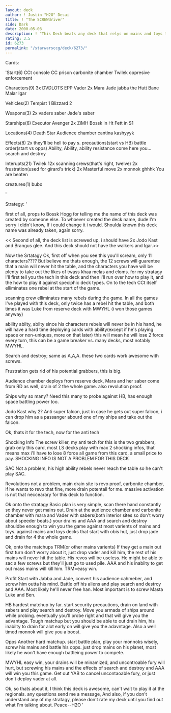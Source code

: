 ```yaml
---
layout: deck
author: ! Justin "H2O" Desai
title: ! "The SCREWdriver"
side: Dark
date: 2000-05-03
description: ! "This Deck beats any deck that relys on mains and toys to win games.This deck is also very solid against the other popular decks out there.This deck is anti tech."
rating: 3.5
id: 6273
permalink: "/starwarsccg/deck/6273/"
---
```

Cards: 

'Start(6)
CCt
console
CC prison
carbonite chamber
Twilek
oppresive enforcement

Characters(9)
3x DVDLOTS
EPP Vader
2x Mara Jade
jabba the Hutt
Bane Malar
Igar

Vehicles(2)
Tempist 1
Blizzard 2

Weapons(3)
2x vaders saber
Jade's saber

Starships(6)
Executor
Avenger
2x ZiMH
Bossk in Ht
Fett in S1

Locations(4)
Death Star
Audience chamber
cantina
kashyyyk

Effects(8)
2x they'll be hell to pay
s. precautions(start vs HB)
battle order(start vs opps)
Ability, Ability, ability
resistance
come here you...
search and destroy

Interupts(21)
Twilek
12x scanning crews(that's right, twelve)
2x frustration(used for girard's trick)
2x Masterful move
2x monnok
ghhhk
You are beaten

creatures(1)
bubo

'

Strategy: '

first of all, props to Bossk Hogg for telling me the name of this deck was created by someone else.  To whoever created the deck name, dude I'm sorry i didn't know, If i could change it i would.  Shoulda known this deck name was already taken, again sorry.

<< Second of all, the deck list is screwed up, i should have 2x Jodo Kast and Brangus glee.  And this deck should not have the walkers and Igar.>>

Now the Srtatagy
Ok, first off when you see this you'll scream, only 11 characters????
But believe me thats enough, the 12 screws will guarentee that a main will never hit the table, and the characters you have will be plenty to take out the likes of twass khaa melas and eloms.
for my stratagy I'll first tell you the tech in this deck and then i'll run over how to play it, and the how to play it against speciphic deck types.
On to the tech
CCt itself elliminates one rebel at the start of the game.

scanning crew elliminates many rebels during the game.  In all the games I've played with this deck, only twice has a rebel hit the table, and both times it was Luke from reserve deck with MWYHL (i won those games anyway)

ability abilty, abilty  since his characters rebels will never be in his hand, he will have a hard time deploying cards with ability(except if he's playing space or non-uniques, more on that later) this will mean he will lose 2 force every turn, this can be a game breaker vs. many decks, most notably MWYHL.

Search and destroy; same as A,A,A.  these two cards work awesome with screws.

Frustration gets rid of his potential grabbers, this is big.

Audience chamber deploys from reserve deck, Mara and her saber come from RD as well, drain of 2 the whole game. also revolution proof.

Ships	why so many?  Need this many to probe against HB, has enough space battling power too.

Jodo Kast  why 2?  Anti super falcon, just in case he gets out super falcon, i can drop him as a passanger abourd one of my ships and take out the falcon.

Ok, thats it for the tech, now for the anti tech

Shocking Info	The screw killer, my anti tech for this is the two grabbers, grab only this card, most LS decks play with max 2 shocking infos, that means max i'll have to lose 8 force all game from this card, a small price to pay.  SHOCKING INFO IS NOT A PROBLEM FOR THIS DECK

SAC  Not a problem, his high ability rebels never reach the table so he can't play SAC.

Revolutions not a problem, main drain site is revo proof, carbonite chamber, if he wants to revo that fine, more drain potentail for me.  massive activation is not that neccearary for this deck to function.

Ok onto the stratagy
Basic plan is very simple, scan there hand constantly so they never get mains out.  Drain at the audience chamber and carbonite chamber with mara and Vader with sabers(both interior sites so don't worry about speeder beats.)
your drains and AAA and search and destroy shouldbe enough to win you the game against most varients of mains and toys.  against mains and toys decks that start with obis hut, just drop jade and drain for 4 the whole game.

Ok, onto the matchups
TRM(or other mains varients)  If they get a main out first turn don't worry about it, just drop vader and kill him, the rest of his mains will never hit the table. His revos will be useless.  He might be able to sac a few screws but they'll just go to used pile.
AAA and his inabilty to get out mass mains will kill him.  TRM=easy win.

Profit Start with Jabba and Jade, convert his audience cahmeber, and screw him outta his mind.  Battle off his aliens and play search and destroy and AAA.  Most likely he'll never free han.
Most important is to screw Masta Luke and Ben.

HB  hardest matchup by far.
start security precautions, drain on land with sabers and play search and destroy.  Move you armada of ships around while probing.  eventually you'll probe right and that will give you the advantage.  Tough matchup but you should be able to out drain him, his inabilty to drain for alot early on will give you the adavntage.  Also a well timed monnok will give you a boost.

Opps  Another hard matchup.  start battle plan, play your monnoks wisely, screw his mains and battle his opps.  just drop mains on his planet, most likely he won't have enough battleing power to compete.

MWYHL	easy win, your drains will be minamized, and uncontroable fury will hurt, but screwing his mains and the effects of search and destroy and AAA will win you this game.	Get out YAB to cancel uncontaoable fury, or just don't deploy vader at all.

Ok, so thats about it, I think this deck is awesome, can't wait to play it at the regionals.  any questions send me a message, And also, if you don't understand any of my stratagy, please don't rate my deck until you find out what I'm talking about.  Peace--H2O
'
